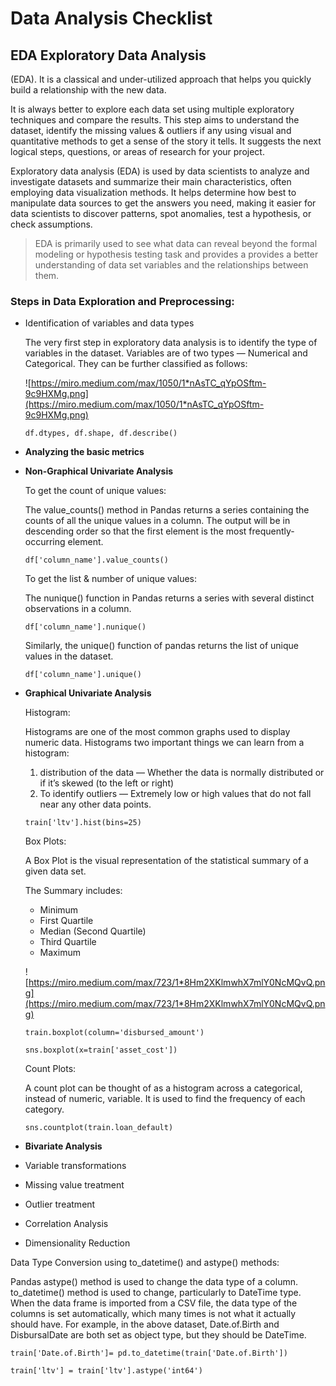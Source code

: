 # Data Analysis Checklist

## EDA Exploratory Data Analysis

(EDA). It is a classical and under-utilized approach that helps you quickly build a relationship with the new data. 

It is always better to explore each data set using multiple exploratory techniques and compare the results. This step aims to understand the dataset, identify the missing values & outliers if any using visual and quantitative methods to get a sense of the story it tells. It suggests the next logical steps, questions, or areas of research for your project.

Exploratory data analysis (EDA) is used by data scientists to analyze and investigate datasets and summarize their main characteristics, often employing data visualization methods. It helps determine how best to manipulate data sources to get the answers you need, making it easier for data scientists to discover patterns, spot anomalies, test a hypothesis, or check assumptions.

> EDA is primarily used to see what data can reveal beyond the formal modeling or hypothesis testing task and provides a provides a better understanding of data set variables and the relationships between them.

### **Steps in Data Exploration and Preprocessing:**

- Identification of variables and data types

    The very first step in exploratory data analysis is to identify the type of variables in the dataset. Variables are of two types — Numerical and Categorical. They can be further classified as follows:

    ![https://miro.medium.com/max/1050/1*nAsTC_qYpOSftm-9c9HXMg.png](https://miro.medium.com/max/1050/1*nAsTC_qYpOSftm-9c9HXMg.png)

    `df.dtypes, df.shape, df.describe()`

- **Analyzing the basic metrics**
- **Non-Graphical Univariate Analysis**

    To get the count of unique values:

    The value_counts() method in Pandas returns a series containing the counts of all the unique values in a column. The output will be in descending order so that the first element is the most frequently-occurring element.

    `df['column_name'].value_counts()`

    To get the list & number of unique values:

    The nunique() function in Pandas returns a series with several distinct observations in a column.

    `df['column_name'].nunique()`

    Similarly, the unique() function of pandas returns the list of unique values in the dataset.

    `df['column_name'].unique()`

- **Graphical Univariate Analysis**

    Histogram:

    Histograms are one of the most common graphs used to display numeric data. Histograms two important things we can learn from a histogram:

    1. distribution of the data — Whether the data is normally distributed or if it’s skewed (to the left or right)
    2. To identify outliers — Extremely low or high values that do not fall near any other data points.

    `train['ltv'].hist(bins=25)`

    Box Plots:

    A Box Plot is the visual representation of the statistical summary of a given data set.

    The Summary includes:

    - Minimum
    - First Quartile
    - Median (Second Quartile)
    - Third Quartile
    - Maximum

    ![https://miro.medium.com/max/723/1*8Hm2XKlmwhX7mlY0NcMQvQ.png](https://miro.medium.com/max/723/1*8Hm2XKlmwhX7mlY0NcMQvQ.png)

    `train.boxplot(column='disbursed_amount')`

    `sns.boxplot(x=train['asset_cost'])`

    Count Plots:

    A count plot can be thought of as a histogram across a categorical, instead of numeric, variable. It is used to find the frequency of each category.

    `sns.countplot(train.loan_default)`

- **Bivariate Analysis**
- Variable transformations
- Missing value treatment
- Outlier treatment
- Correlation Analysis
- Dimensionality Reduction

Data Type Conversion using to_datetime() and astype() methods:

Pandas astype() method is used to change the data type of a column. to_datetime() method is used to change, particularly to DateTime type. When the data frame is imported from a CSV file, the data type of the columns is set automatically, which many times is not what it actually should have. For example, in the above dataset, Date.of.Birth and DisbursalDate are both set as object type, but they should be DateTime.

`train['Date.of.Birth']= pd.to_datetime(train['Date.of.Birth'])`

`train['ltv'] = train['ltv'].astype('int64')`